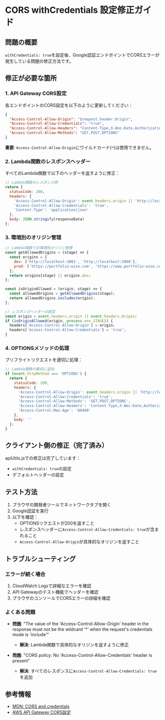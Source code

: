# CORS withCredentials 設定修正ガイド

## 問題の概要

`withCredentials: true`を設定後、Google認証エンドポイントでCORSエラーが発生している問題の修正方法です。

## 修正が必要な箇所

### 1. API Gateway CORS設定

各エンドポイントのCORS設定を以下のように更新してください：

```json
{
  "Access-Control-Allow-Origin": "$request.header.Origin",
  "Access-Control-Allow-Credentials": "true",
  "Access-Control-Allow-Headers": "Content-Type,X-Amz-Date,Authorization,X-Api-Key,X-Amz-Security-Token",
  "Access-Control-Allow-Methods": "GET,POST,OPTIONS"
}
```

**重要**: `Access-Control-Allow-Origin`にワイルドカード(`*`)は使用できません。

### 2. Lambda関数のレスポンスヘッダー

すべてのLambda関数で以下のヘッダーを返すように修正：

```javascript
// Lambda関数のレスポンス例
return {
  statusCode: 200,
  headers: {
    'Access-Control-Allow-Origin': event.headers.origin || 'http://localhost:3001',
    'Access-Control-Allow-Credentials': 'true',
    'Content-Type': 'application/json'
  },
  body: JSON.stringify(responseData)
};
```

### 3. 環境別のオリジン管理

```javascript
// Lambda関数での環境別オリジン管理
const getAllowedOrigins = (stage) => {
  const origins = {
    dev: ['http://localhost:3001', 'http://localhost:3000'],
    prod: ['https://portfolio-wise.com', 'https://www.portfolio-wise.com']
  };
  return origins[stage] || origins.dev;
};

const isOriginAllowed = (origin, stage) => {
  const allowedOrigins = getAllowedOrigins(stage);
  return allowedOrigins.includes(origin);
};

// レスポンスヘッダーの設定
const origin = event.headers.origin || event.headers.Origin;
if (isOriginAllowed(origin, process.env.STAGE)) {
  headers['Access-Control-Allow-Origin'] = origin;
  headers['Access-Control-Allow-Credentials'] = 'true';
}
```

### 4. OPTIONSメソッドの処理

プリフライトリクエストを適切に処理：

```javascript
// Lambda関数の最初に追加
if (event.httpMethod === 'OPTIONS') {
  return {
    statusCode: 200,
    headers: {
      'Access-Control-Allow-Origin': event.headers.origin || 'http://localhost:3001',
      'Access-Control-Allow-Credentials': 'true',
      'Access-Control-Allow-Methods': 'GET,POST,OPTIONS',
      'Access-Control-Allow-Headers': 'Content-Type,X-Amz-Date,Authorization,X-Api-Key,X-Amz-Security-Token',
      'Access-Control-Max-Age': '86400'
    },
    body: ''
  };
}
```

## クライアント側の修正（完了済み）

apiUtils.jsでの修正は完了しています：
- `withCredentials: true`の設定
- デフォルトヘッダーの設定

## テスト方法

1. ブラウザの開発者ツールでネットワークタブを開く
2. Google認証を実行
3. 以下を確認：
   - OPTIONSリクエストが200を返すこと
   - レスポンスヘッダーに`Access-Control-Allow-Credentials: true`が含まれること
   - `Access-Control-Allow-Origin`が具体的なオリジンを返すこと

## トラブルシューティング

### エラーが続く場合

1. CloudWatch Logsで詳細なエラーを確認
2. API Gatewayのテスト機能でヘッダーを確認
3. ブラウザのコンソールでCORSエラーの詳細を確認

### よくある問題

- **問題**: "The value of the 'Access-Control-Allow-Origin' header in the response must not be the wildcard '*' when the request's credentials mode is 'include'"
  - **解決**: Lambda関数で具体的なオリジンを返すように修正

- **問題**: "CORS policy: No 'Access-Control-Allow-Credentials' header is present"
  - **解決**: すべてのレスポンスに`Access-Control-Allow-Credentials: true`を追加

## 参考情報

- [MDN: CORS and credentials](https://developer.mozilla.org/en-US/docs/Web/HTTP/CORS#requests_with_credentials)
- [AWS API Gateway CORS設定](https://docs.aws.amazon.com/apigateway/latest/developerguide/how-to-cors.html)